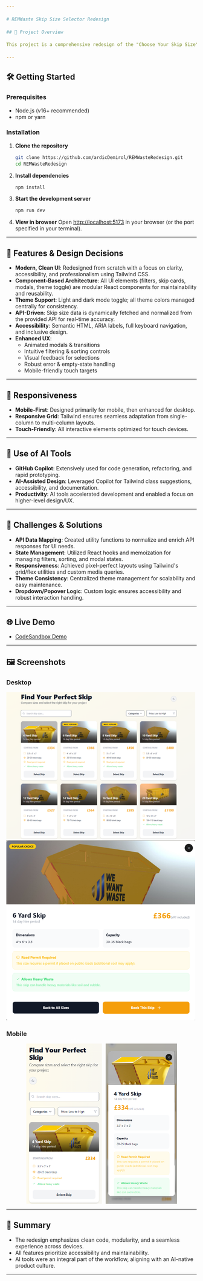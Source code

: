 ```yaml
---

# REMWaste Skip Size Selector Redesign

## 🚀 Project Overview

This project is a comprehensive redesign of the "Choose Your Skip Size" page from [wewantwaste.co.uk](https://wewantwaste.co.uk/), developed as part of a coding challenge for a Mid-Level Full-Stack Developer position. The objective was to deliver a modern, accessible, and user-friendly experience leveraging best practices in UI/UX and modern web technologies.

---
```


## 🛠️ Getting Started

### Prerequisites

- Node.js (v16+ recommended)
- npm or yarn

### Installation

1. **Clone the repository**
   ```sh
   git clone https://github.com/ardicDemirol/REMWasteRedesign.git
   cd REMWasteRedesign
   ```
2. **Install dependencies**
   ```sh
   npm install
   ```
3. **Start the development server**
   ```sh
   npm run dev
   ```
4. **View in browser**
   Open [http://localhost:5173](http://localhost:5173) in your browser (or the port specified in your terminal).

---

## 🎨 Features & Design Decisions

- **Modern, Clean UI**: Redesigned from scratch with a focus on clarity, accessibility, and professionalism using Tailwind CSS.
- **Component-Based Architecture**: All UI elements (filters, skip cards, modals, theme toggle) are modular React components for maintainability and reusability.
- **Theme Support**: Light and dark mode toggle; all theme colors managed centrally for consistency.
- **API-Driven**: Skip size data is dynamically fetched and normalized from the provided API for real-time accuracy.
- **Accessibility**: Semantic HTML, ARIA labels, full keyboard navigation, and inclusive design.
- **Enhanced UX**:
  - Animated modals & transitions
  - Intuitive filtering & sorting controls
  - Visual feedback for selections
  - Robust error & empty-state handling
  - Mobile-friendly touch targets

---

## 📱 Responsiveness

- **Mobile-First**: Designed primarily for mobile, then enhanced for desktop.
- **Responsive Grid**: Tailwind ensures seamless adaptation from single-column to multi-column layouts.
- **Touch-Friendly**: All interactive elements optimized for touch devices.

---

## 🤖 Use of AI Tools

- **GitHub Copilot**: Extensively used for code generation, refactoring, and rapid prototyping.
- **AI-Assisted Design**: Leveraged Copilot for Tailwind class suggestions, accessibility, and documentation.
- **Productivity**: AI tools accelerated development and enabled a focus on higher-level design/UX.

---

## 🧩 Challenges & Solutions

- **API Data Mapping**: Created utility functions to normalize and enrich API responses for UI needs.
- **State Management**: Utilized React hooks and memoization for managing filters, sorting, and modal states.
- **Responsiveness**: Achieved pixel-perfect layouts using Tailwind's grid/flex utilities and custom media queries.
- **Theme Consistency**: Centralized theme management for scalability and easy maintenance.
- **Dropdown/Popover Logic**: Custom logic ensures accessibility and robust interaction handling.

---

## 🌐 Live Demo

- [CodeSandbox Demo](https://cs9fwc-5173.csb.app/) <br>

---

## 🖼️ Screenshots

### Desktop
<img src="./public/screenshots/1.png" alt="Desktop Screenshot" width="500" />
<img src="./public/screenshots/2.png" alt="Desktop Screenshot" width="500" />

### Mobile
<div style="display: flex; justify-content: center; gap: 10px;">
  <img src="./public/screenshots/3.png" alt="Mobile 1" width="200" />
  <img src="./public/screenshots/4.png" alt="Mobile 2" width="189" />
</div>

---

## 📝 Summary

- The redesign emphasizes clean code, modularity, and a seamless experience across devices.
- All features prioritize accessibility and maintainability.
- AI tools were an integral part of the workflow, aligning with an AI-native product culture.

---
